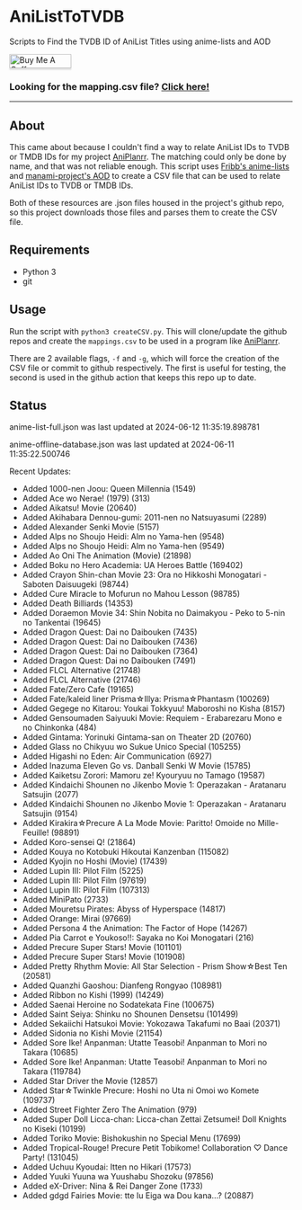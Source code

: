 # AniListToTVDB
Scripts to Find the TVDB ID of AniList Titles using anime-lists and AOD

<a href="https://www.buymeacoffee.com/noggl" target="_blank"><img src="https://www.buymeacoffee.com/assets/img/custom_images/orange_img.png" alt="Buy Me A Coffee" style="height: 25px !important;width: 110px !important;box-shadow: 0px 3px 2px 0px rgba(190, 190, 190, 0.5) !important;-webkit-box-shadow: 0px 3px 2px 0px rgba(190, 190, 190, 0.5) !important;" ></a>
### **Looking for the mapping.csv file? [Click here!](https://raw.githubusercontent.com/noggl/AniListToTVDB/main/mapping.csv)**
------------------------
## About
This came about because I couldn't find a way to relate AniList IDs to TVDB or TMDB IDs for my project [AniPlanrr](https://github.com/noggl/AniPlanrr). The matching could only be done by name, and that was not reliable enough. This script uses [Fribb's anime-lists](https://github.com/Fribb/anime-lists) and [manami-project's AOD](https://github.com/manami-project/anime-offline-database) to create a CSV file that can be used to relate AniList IDs to TVDB or TMDB IDs.

Both of these resources are .json files housed in the project's github repo, so this project downloads those files and parses them to create the CSV file.

## Requirements
- Python 3
- git

## Usage

Run the script with `python3 createCSV.py`. This will clone/update the github repos and create the `mappings.csv` to be used in a program like [AniPlanrr](https://github.com/noggl/AniPlanrr).

There are 2 available flags, `-f` and `-g`, which will force the creation of the CSV file or commit to github respectively. The first is useful for testing, the second is used in the github action that keeps this repo up to date.

## Status
anime-list-full.json was last updated at 2024-06-12 11:35:19.898781

anime-offline-database.json was last updated at 2024-06-11 11:35:22.500746



Recent Updates:

- Added 1000-nen Joou: Queen Millennia (1549)
- Added Ace wo Nerae! (1979) (313)
- Added Aikatsu! Movie (20640)
- Added Akihabara Dennou-gumi: 2011-nen no Natsuyasumi (2289)
- Added Alexander Senki Movie (5157)
- Added Alps no Shoujo Heidi: Alm no Yama-hen (9548)
- Added Alps no Shoujo Heidi: Alm no Yama-hen (9549)
- Added Ao Oni The Animation (Movie) (21898)
- Added Boku no Hero Academia: UA Heroes Battle (169402)
- Added Crayon Shin-chan Movie 23: Ora no Hikkoshi Monogatari - Saboten Daisuugeki (98744)
- Added Cure Miracle to Mofurun no Mahou Lesson (98785)
- Added Death Billiards (14353)
- Added Doraemon Movie 34: Shin Nobita no Daimakyou - Peko to 5-nin no Tankentai (19645)
- Added Dragon Quest: Dai no Daibouken (7435)
- Added Dragon Quest: Dai no Daibouken (7436)
- Added Dragon Quest: Dai no Daibouken (7364)
- Added Dragon Quest: Dai no Daibouken (7491)
- Added FLCL Alternative (21748)
- Added FLCL Alternative (21746)
- Added Fate/Zero Cafe (19165)
- Added Fate/kaleid liner Prisma☆Illya: Prisma☆Phantasm (100269)
- Added Gegege no Kitarou: Youkai Tokkyuu! Maboroshi no Kisha (8157)
- Added Gensoumaden Saiyuuki Movie: Requiem - Erabarezaru Mono e no Chinkonka (484)
- Added Gintama: Yorinuki Gintama-san on Theater 2D (20760)
- Added Glass no Chikyuu wo Sukue Unico Special (105255)
- Added Higashi no Eden: Air Communication (6927)
- Added Inazuma Eleven Go vs. Danball Senki W Movie (15785)
- Added Kaiketsu Zorori: Mamoru ze! Kyouryuu no Tamago (19587)
- Added Kindaichi Shounen no Jikenbo Movie 1: Operazakan - Aratanaru Satsujin (2077)
- Added Kindaichi Shounen no Jikenbo Movie 1: Operazakan - Aratanaru Satsujin (9154)
- Added Kirakira☆Precure A La Mode Movie: Paritto! Omoide no Mille-Feuille! (98891)
- Added Koro-sensei Q! (21864)
- Added Kouya no Kotobuki Hikoutai Kanzenban (115082)
- Added Kyojin no Hoshi (Movie) (17439)
- Added Lupin III: Pilot Film (5225)
- Added Lupin III: Pilot Film (97619)
- Added Lupin III: Pilot Film (107313)
- Added MiniPato (2733)
- Added Mouretsu Pirates: Abyss of Hyperspace (14817)
- Added Orange: Mirai (97669)
- Added Persona 4 the Animation: The Factor of Hope (14267)
- Added Pia Carrot e Youkoso!!: Sayaka no Koi Monogatari (216)
- Added Precure Super Stars! Movie (101101)
- Added Precure Super Stars! Movie (101908)
- Added Pretty Rhythm Movie: All Star Selection - Prism Show☆Best Ten (20581)
- Added Quanzhi Gaoshou: Dianfeng Rongyao (108981)
- Added Ribbon no Kishi (1999) (14249)
- Added Saenai Heroine no Sodatekata Fine (100675)
- Added Saint Seiya: Shinku no Shounen Densetsu (101499)
- Added Sekaiichi Hatsukoi Movie: Yokozawa Takafumi no Baai (20371)
- Added Sidonia no Kishi Movie (21154)
- Added Sore Ike! Anpanman: Utatte Teasobi! Anpanman to Mori no Takara (10685)
- Added Sore Ike! Anpanman: Utatte Teasobi! Anpanman to Mori no Takara (119784)
- Added Star Driver the Movie (12857)
- Added Star☆Twinkle Precure: Hoshi no Uta ni Omoi wo Komete (109737)
- Added Street Fighter Zero The Animation (979)
- Added Super Doll Licca-chan: Licca-chan Zettai Zetsumei! Doll Knights no Kiseki (10199)
- Added Toriko Movie: Bishokushin no Special Menu (17699)
- Added Tropical-Rouge! Precure Petit Tobikome! Collaboration ♡ Dance Party! (131045)
- Added Uchuu Kyoudai: Itten no Hikari (17573)
- Added Yuuki Yuuna wa Yuushabu Shozoku (97856)
- Added eX-Driver: Nina & Rei Danger Zone (1733)
- Added gdgd Fairies Movie: tte Iu Eiga wa Dou kana...? (20887)
